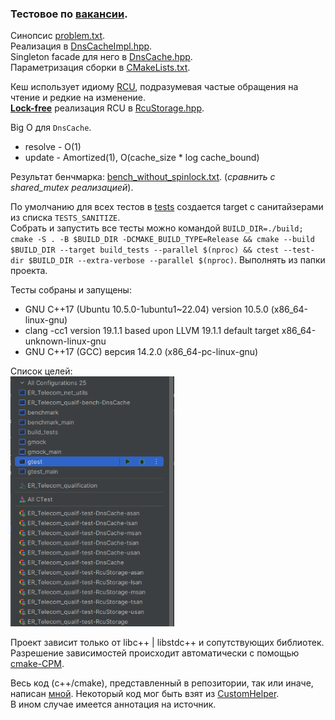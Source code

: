 ### Тестовое по [вакансии](https://hh.ru/vacancy/110746454).

Синопсис [problem.txt](problem.txt). <br/>
Реализация в [DnsCacheImpl.hpp](net_utils/DnsCacheImpl.hpp). <br/>
Singleton facade для него в [DnsCache.hpp](net_utils/DnsCache.hpp). <br/>
Параметризация сборки в [CMakeLists.txt](CMakeLists.txt). <br/>

Кеш использует идиому [RCU](https://en.wikipedia.org/wiki/Read-copy-update), подразумевая частые обращения на чтение и редкие на изменение. <br/>
[**Lock-free**](https://en.wikipedia.org/wiki/Non-blocking_algorithm) реализация RCU в [RcuStorage.hpp](net_utils/RcuStorage.hpp).

Big O для `DnsCache`. 
* resolve - O(1)
* update - Amortized(1), O(cache_size * log cache_bound)

Результат бенчмарка: [bench_without_spinlock.txt](bench_results/bench_without_spinlock.txt).
(*сравнить с shared_mutex реализацией*).

По умолчанию для всех тестов в [tests](net_utils/tests) создается target с санитайзерами из списка `TESTS_SANITIZE`. <br/>
Собрать и запустить все тесты можно командой `BUILD_DIR=./build; cmake -S . -B $BUILD_DIR -DCMAKE_BUILD_TYPE=Release && cmake --build $BUILD_DIR --target build_tests --parallel $(nproc) && ctest --test-dir $BUILD_DIR --extra-verbose --parallel $(nproc)`. Выполнять из папки проекта.

Тесты собраны и запущены:
* GNU C++17 (Ubuntu 10.5.0-1ubuntu1~22.04) version 10.5.0 (x86_64-linux-gnu)
* clang -cc1 version 19.1.1 based upon LLVM 19.1.1 default target x86_64-unknown-linux-gnu
* GNU C++17 (GCC) версия 14.2.0 (x86_64-pc-linux-gnu)

Список целей: <br/><img alt="targets.png" height="400" src="gifs/targets.png"/>

Проект зависит только от libc++ | libstdc++ и сопутствующих библиотек. <br/>
Разрешение зависимостей происходит автоматически с помощью [cmake-CPM](https://github.com/cpm-cmake/CPM.cmake).

Весь код (c++/cmake), представленный в репозитории, так или иначе, написан [мной](https://github.com/conelov). 
Некоторый код мог быть взят из [CustomHelper](https://github.com/conelov/CustomHelper). <br/>
В ином случае имеется аннотация на источник.